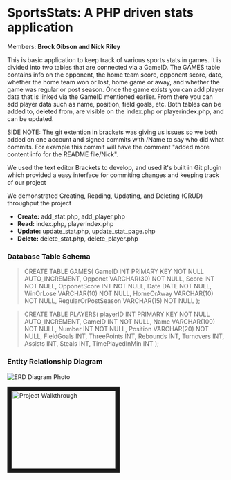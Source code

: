 # SportsStats: A PHP driven stats application
Members: **Brock Gibson and Nick Riley**

This is basic application to keep track of various sports stats in games. It is divided into two tables that are connected via a GameID. The GAMES table
contains info on the opponent, the home team score, opponent score, date, whether the home team won or lost, home game or away, and whether the game was regular or post season. Once the game exists you can add player data that is linked via the GameID mentioned earlier. From there you can add player data such as name, position, field goals, etc. Both tables can be added to, deleted from, are visible on the index.php or playerindex.php, and can be updated.

SIDE NOTE: The git extention in brackets was giving us issues so we both added on one account and signed commits with /Name to say who did what commits. For example this commit will have the comment "added more content info for the README file/Nick".

We used the text editor Brackets to develop, and used it's built in Git plugin which provided a easy interface for commiting changes and keeping track of our project

We demonstrated Creating, Reading, Updating, and Deleting (CRUD) throughput the project

- **Create:** add_stat.php, add_player.php
- **Read:** index.php, playerindex.php
- **Update:** update_stat.php, update_stat_page.php
- **Delete:** delete_stat.php, delete_player.php

 ### Database Table Schema


>CREATE TABLE GAMES(
    GameID INT PRIMARY KEY NOT NULL AUTO_INCREMENT,
    Opponet VARCHAR(30) NOT NULL,
    Score INT NOT NULL,
    OpponetScore INT NOT NULL,
    Date DATE NOT NULL,
    WinOrLose VARCHAR(10) NOT NULL,
    HomeOrAway VARCHAR(10) NOT NULL,
    RegularOrPostSeason VARCHAR(15) NOT NULL
);

>CREATE TABLE PLAYERS(
    playerID INT PRIMARY KEY NOT NULL AUTO_INCREMENT,
    GameID INT NOT NULL,
    Name VARCHAR(100) NOT NULL,
    Number INT NOT NULL,
    Position VARCHAR(20) NOT NULL,
    FieldGoals INT,
    ThreePoints INT,
    Rebounds INT,
    Turnovers INT,
    Assists INT,
    Steals INT,
    TimePlayedInMin INT
);

<!--This is a reference link to our Entity Relationship Diagram-->
### Entity Relationship Diagram 
![ERD Diagram Photo][logo]

[logo]:  https://github.com/Brockerboy/SportsStats/blob/master/SportsStatsERD.png
"ERD"
    
<a href="http://www.youtube.com/watch?feature=player_embedded&v=hLuQe1pTzk4&feature
" target="_blank"><img src="http://img.youtube.com/vi/hLuQe1pTzk4&feature/0.jpg" 
alt="Project Walkthrough" width="240" height="180" border="10" /></a>
    
